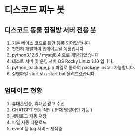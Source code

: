 # 디스코드 찌누 봇
## 디스코드 동물 찜질방 서버 전용 봇
1. 기본 베이스 코드로 틀만 등록 되어있습니다
2. 천천히 개발하여 업데이트될 예정입니다
3. python3.12.6 / mysql8.4 으로 개발되었습니다
4. 테스트 서버 및 운영 서버 OS Rocky Linux 8.10 입니다.
5. python_package_pip 파일로 통하여 package install 가능합니다.
6. 실행파일 start.sh / start.bat 올려드렸습니다.

## 업데이트 현황
1. 휴대폰인증, 휴대폰 광고 수신
2. CHATGPT 연동 작업 ( 현재 명령어만 가능 )
3. 채팅로그 자동 저장
4. 파일 자동 다운로드
5. event 등 log 서비스 제작중
